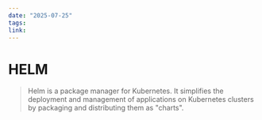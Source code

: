 ```yaml
---
date: "2025-07-25"
tags: 
link:
---
```


# HELM

> Helm is a package manager for Kubernetes. It simplifies the deployment and management of applications on Kubernetes clusters by packaging and distributing them as "charts".

